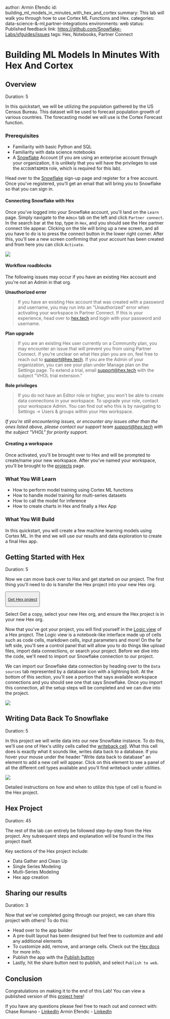 author: Armin Efendic
id: building_ml_models_in_minutes_with_hex_and_cortex
summary: This lab will walk you through how to use Cortex ML Functions and Hex.
categories: data-science-&-ml,partner-integrations
environments: web
status: Published
feedback link: https://github.com/Snowflake-Labs/sfguides/issues
tags: Hex, Notebooks, Partner Connect

# Building ML Models In Minutes With Hex And Cortex

<!-- ------------------------ -->
## Overview 
Duration: 5

In this quickstart, we will be utilizing the population gathered by the US Census Bureau. This dataset will be used to forecast population growth of various countries. The forecasting model we will use is the Cortex Forecast function. 

### Prerequisites
- Familiarity with basic Python and SQL 
- Familiarity with data science notebooks
- A [Snowflake](https://signup.Snowflake.com/) Account (if you are using an enterprise account through your organization, it is unlikely that you will have the privileges to use the `ACCOUNTADMIN` role, which is required for this lab).


Head over to the [Snowflake](https://signup.Snowflake.com/) sign-up page and register for a free account. Once you've registered, you'll get an email that will bring you to Snowflake so that you can sign in.

#### Connecting Snowflake with Hex
Once you've logged into your Snowflake account, you'll land on the `Learn` page. Simply navigate to the `Admin` tab on the left and click `Partner connect`. In the search bar at the top, type in `Hex`, and you should see the Hex partner connect tile appear. Clicking on the tile will bring up a new screen, and all you have to do is to press the connect button in the lower right corner. After this, you'll see a new screen confirming that your account has been created and from here you can click `Activate`.

![](assets/vhol-partner-connect.gif)

#### Workflow roadblocks
The following issues may occur if you have an existing Hex account and you're not an Admin in that org.

**Unauthorized error**
> If you have an existing Hex account that was created with a password and username, you may run into an "Unauthorized" error when activating your workspace in Partner Connect. If this is your experience, head over to [hex.tech](https://hex.tech) and login with your password and username. 

**Plan upgrade**
> If you are an existing Hex user currently on a Community plan, you may encounter an issue that will prevent you from using Partner Connect. If you’re unclear on what Hex plan you are on, feel free to reach out to [support@hex.tech](mailto:support@hex.tech). If you are the Admin of your organization, you can see your plan under Manage plan on the Settings page. To extend a trial, email [support@hex.tech](mailto:support@hex.tech) with the subject "VHOL trial extension."

**Role privileges**
> If you do not have an Editor role or higher, you won't be able to create data connections in your workspace. To upgrade your role, contact your workspace Admin. You can find out who this is by navigating to Settings -> Users & groups within your Hex workspace.

*If you're still encountering issues, or encounter any issues other than the ones listed above, please contact our support team [support@hex.tech](mailto:support@hex.tech) with the subject "VHOL" for priority support.*

#### Creating a workspace
Once activated, you'll be brought over to Hex and will be prompted to create/name your new workspace. After you've named your workspace, you'll be brought to the [projects](https://learn.hex.tech/docs/getting-started/intro-to-projects#projects-home) page.

<!-- ------------------------ -->

### What You Will Learn
* How to perform model training using Cortex ML functions
* How to handle model training for multi-series datasets
* How to call the model for inference
* How to create charts in Hex and finally a Hex App

### What You Will Build
In this quickstart, you will create a few machine learning models using Cortex ML. In the end we will use our results and data exploration to create a final Hex app.
<!-- ------------------------ -->

## Getting Started with Hex
Duration: 5

Now we can move back over to Hex and get started on our project. The first thing you'll need to do is transfer the Hex project into your new Hex org.

<button>


[Get Hex project](https://app.hex.tech/hex-public/hex/12851f3a-23b7-4b92-887a-109231d6d5be/draft/logic)


</button>

Select Get a copy, select your new Hex org, and ensure the Hex project is in your new Hex org. 

Now that you've got your project, you will find yourself in the [Logic view](https://learn.hex.tech/docs/develop-logic/logic-view-overview) of a Hex project. The Logic view is a notebook-like interface made up of cells such as code cells, markdown cells, input parameters and more! On the far left side, you'll see a control panel that will allow you to do things like upload files, import data connections, or search your project. Before we dive into the code, we'll need to import our Snowflake connection to our project.

We can import our Snowflake data connection by heading over to the `Data sources` tab represented by a database icon with a lightning bolt. At the bottom of this section, you'll see a portion that says available workspace connections and you should see one that says Snowflake. Once you import this connection, all the setup steps will be completed and we can dive into the project. 

![](assets/vhol-dc.gif)

## Writing Data Back To Snowflake
Duration: 5

In this project we will write  data into our new Snowflake instance. To do this, we'll use one of Hex's utility cells called the [writeback cell](https://learn.hex.tech/docs/logic-cell-types/writeback-cells). What this cell does is exactly what it sounds like, writes data back to a database. If you hover your mouse under the header "Write data back to database" an element to add a new cell will appear. Click on this element to see a panel of all the different cell types available and you'll find writeback under utilities. 

![](assets/vhol-add-write.gif)

Detailed instructions on how and when to utilize this type of cell is found in the Hex project.

## Hex Project
Duration: 45

The rest of the lab can entirely be followed step-by-step from the Hex project. Any subsequent steps and explanation will be found in the Hex project itself.

Key sections of the Hex project include:
- Data Gather and Clean Up
- Single Series Modeling
- Mutli-Series Modeling
- Hex app creation

## Sharing our results
Duration: 3

Now that we've completed going through our project, we can share this project with others! To do this:
- Head over to the app builder
- A pre-built layout has been designed but feel free to customize and add any additional elements
- To customize add, remove, and arrange cells. Check out the [Hex docs](https://learn.hex.tech/docs/build-apps/app-builder) for more info.
- Publish the app with the [Publish button](https://learn.hex.tech/docs/share-insights/apps/publish-and-share-apps)
- Lastly, hit the share button next to publish, and select `Publish to web`.

## Conclusion
Congratulations on making it to the end of this Lab! You can view a published version of this [project here](https://app.hex.tech/810c3d49-47a5-470c-9eaa-f471548c9620/app/af138a51-cae9-4300-9aee-6805afe6e699/latest)!

If you have any questions please feel free to reach out and connect with:
Chase Romano - [LinkedIn](https://www.linkedin.com/in/chase-romano-0aa4046b/)
Armin Efendic - [LinkedIn](https://www.linkedin.com/in/armin-efendic/)
